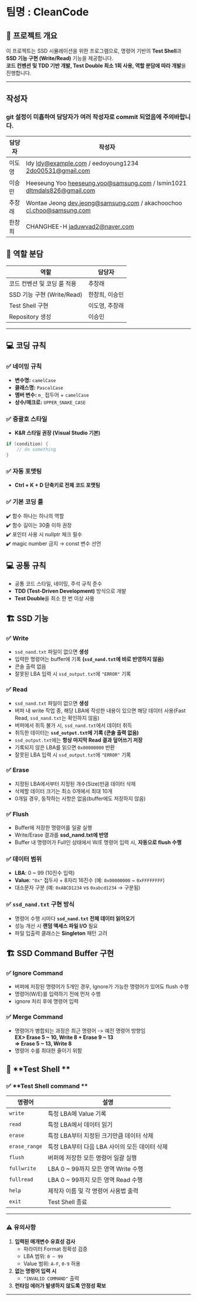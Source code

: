 # 팀명 : **CleanCode**

## 📌 프로젝트 개요
이 프로젝트는 SSD 시뮬레이션을 위한 프로그램으로, 명령어 기반의 **Test Shell**과 **SSD 기능 구현 (Write/Read)** 기능을 제공합니다.  
**코드 컨벤션 및 TDD 기반 개발, Test Double 최소 1회 사용, 역할 분담에 따라 개발**을 진행합니다.

---

## **작성자**
### git 설정이 미흡하여 담당자가 여러 작성자로 commit 되었음에 주의바랍니다.
| 담당자          | 작성자     |
|----------------|------------|
| 이도영          | ldy <ldy@example.com> / eedoyoung1234 <2do00531@gmail.com> |
| 이승민          | Heeseung Yoo <heeseung.yoo@samsung.com> / lsmin1021 <dltmdals826@gmail.com> |
| 추창래          | Wontae Jeong <dev.jeong@samsung.com> / akachoochoo <cl.choo@samsung.com> | 
| 한창희          | CHANGHEE-H <jaduwvad2@naver.com> |

## 📝 **역할 분담**

| 역할            | 담당자       |
|----------------|------------|
| 코드 컨벤션 및 코딩 룰 적용 | 추창래 |
| SSD 기능 구현 (Write/Read) | 한창희, 이승민 |
| Test Shell 구현 | 이도영, 추창래 |
| Repository 생성 | 이승민 |

---

## 💻 **코딩 규칙**

### ✅ **네이밍 규칙**
- **변수명:** `camelCase`
- **클래스명:** `PascalCase`
- **멤버 변수:** `m_` 접두어 + `camelCase`
- **상수/매크로:** `UPPER_SNAKE_CASE`

### ✅ **중괄호 스타일**
- **K&R 스타일 권장 (Visual Studio 기본)**
```cpp
if (condition) {
    // do something
}
```
    
### ✅ **자동 포맷팅**  
- **Ctrl + K + D 단축키로 전체 코드 포맷팅**  

### ✅ **기본 코딩 룰**  
✔️ 함수 하나는 하나의 역할  
✔️ 함수 길이는 30줄 이하 권장  
✔️ 포인터 사용 시 nullptr 체크 필수  
✔️ magic number 금지 → const 변수 선언  


## 💻 **공통 규칙**
- 공통 코드 스타일, 네이밍, 주석 규칙 준수
- **TDD (Test-Driven Development)** 방식으로 개발
- **Test Double**을 최소 한 번 이상 사용

## 🏗️ **SSD 기능**

### ✅ **Write**
- `ssd_nand.txt` 파일이 없으면 **생성**
- 입력한 명령어는 buffer에 기록 **(`ssd_nand.txt`에 바로 반영하지 않음)**
- 콘솔 출력 없음
- 잘못된 LBA 입력 시 `ssd_output.txt`에 `"ERROR"` 기록

### ✅ **Read**
- `ssd_nand.txt` 파일이 없으면 **생성**
- 버퍼 내 write 작업 중, 해당 LBA에 작성한 내용이 있으면 해당 데이터 사용(Fast Read, `ssd_nand.txt`는 확인하지 않음)
- 버퍼에서 취득 불가 시, `ssd_nand.txt`에서 데이터 취득
- 취득한 데이터는 **`ssd_output.txt`에 기록 (콘솔 출력 없음)**
- `ssd_output.txt`에는 **항상 마지막 Read 결과 덮어쓰기 저장**
- 기록되지 않은 LBA를 읽으면 `0x00000000` 반환
- 잘못된 LBA 입력 시 `ssd_output.txt`에 `"ERROR"` 기록

### ✅ **Erase**
- 지정된 LBA에서부터 지정된 개수(Size)만큼 데이터 삭제
- 삭제할 데이터 크기는 최소 0개에서 최대 10개
- 0개일 경우, 동작하는 사항은 없음(buffer에도 저장하지 않음)

### ✅ **Flush**
- Buffer에 저장한 명령어를 일괄 실행
- Write/Erase 결과를 **ssd_nand.txt에 반영**
- Buffer 내 명령어가 Full인 상태에서 W/E 명령어 입력 시, **자동으로 flush 수행**

### ✅ **데이터 범위**
- **LBA**: 0 ~ 99 (10진수 입력)
- **Value**: `"0x"` 접두사 + 8자리 16진수 (예: `0x00000000` ~ `0xFFFFFFFF`)
- 대소문자 구분 (예: `0xABCD1234` vs `0xabcd1234` → 구분됨)

### ✅ **`ssd_nand.txt` 구현 방식**
- 명령어 수행 시마다 **`ssd_nand.txt` 전체 데이터 읽어오기**
- 성능 개선 시 **랜덤 액세스 파일 I/O** 필요
- 파일 입출력 클래스는 **Singleton** 패턴 고려

## 🏗️ **SSD Command Buffer 구현**

### ✅ **Ignore Command**
- 버퍼에 저장된 명령어가 5개인 경우, Ignore가 가능한 명령어가 있어도 flush 수행
- 명령어(W/E)를 입력하기 전에 먼저 수행
- ignore 처리 후에 명령어 입력

### ✅ **Merge Command**
- 명령어가 병합되는 과정은 최근 명령어 -> 예전 명령어 방향임  
  **EX> Erase 5 ~ 10, Write 8 + Erase 9 ~ 13  
  => Erase 5 ~ 13, Write 8**
- 명령어 수를 최대한 줄이기 위함

## 🧪 **Test Shell **

### ✅ **Test Shell command **
| 명령어        | 설명                                        |
|---------------|---------------------------------------------|
| `write`       | 특정 LBA에 Value 기록                        |
| `read`        | 특정 LBA에서 데이터 읽기                      |
| `erase`       | 특정 LBA부터 지정된 크기만큼 데이터 삭제       |
| `erase_range` | 특정 LBA부터 다음 LBA 사이의 모든 데이터 삭제  |
| `flush`       | 버퍼에 저장한 모든 명령어 일괄 실행            |
| `fullwrite`   | LBA 0 ~ 99까지 모든 영역 Write 수행           |
| `fullread`    | LBA 0 ~ 99까지 모든 영역 Read 수행            |
| `help`        | 제작자 이름 및 각 명령어 사용법 출력           |
| `exit`        | Test Shell 종료                              |

---

### ⚠️ **유의사항**
1. **입력된 매개변수 유효성 검사**
   - 파라미터 Format 정확성 검증
   - LBA 범위: `0 ~ 99`
   - Value 범위: `A-F`, `0-9` 허용
2. **없는 명령어 입력 시**
   - `"INVALID COMMAND"` 출력
3. **런타임 에러가 발생하지 않도록 안정성 확보**

---
